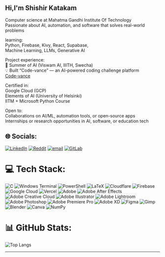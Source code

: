 ## Hi,I'm Shishir Katakam<br/>
Computer science at Mahatma Gandhi Institute Of Technology<br/>
Passionate about AI, automation, and software that solves real-world problems<br/>

learning:<br/>
Python, Firebase, Kivy, React, Supabase,<br/>
Machine Learning, LLMs, Generative AI<br/>

Project experience:<br/>
🧠 Summer of AI (Viswam AI, IIITH, Swecha)<br/>
💡 Built “Code-vance” — an AI-powered coding challenge platform<br/>
[Code-vance](https://code-vance.vercel.app/)<br/>

Certified in:<br/>
Google Cloud (GCP)<br/>
Elements of AI (University of Helsinki)<br/>
IITM + Microsoft Python Course<br/>

Open to:<br/>
Collaborations on AI/ML, automation tools, or open-source apps<br/>
Internships or research opportunities in AI, software, or education tech<br/>

## 🌐 Socials:
[![LinkedIn](https://img.shields.io/badge/LinkedIn-%230077B5.svg?logo=linkedin&logoColor=white)](https://linkedin.com/in/shishir-katakam) [![Reddit](https://img.shields.io/badge/Reddit-%23FF4500.svg?logo=Reddit&logoColor=white)](https://reddit.com/user/Peakbiscuit) [![email](https://img.shields.io/badge/Email-D14836?logo=gmail&logoColor=white)](mailto:shishirkatakm@gmail.com) [![GitLab](https://img.shields.io/badge/gitlab-%23181717.svg?style=for-the-badge&logo=gitlab&logoColor=white)](https://code.swecha.org/Shishirkatakam)
# 💻 Tech Stack:
![C](https://img.shields.io/badge/c-%2300599C.svg?style=flat&logo=c&logoColor=white) ![Windows Terminal](https://img.shields.io/badge/Windows%20Terminal-%234D4D4D.svg?style=flat&logo=windows-terminal&logoColor=white) ![PowerShell](https://img.shields.io/badge/PowerShell-%235391FE.svg?style=flat&logo=powershell&logoColor=white) ![LaTeX](https://img.shields.io/badge/latex-%23008080.svg?style=flat&logo=latex&logoColor=white) ![Cloudflare](https://img.shields.io/badge/Cloudflare-F38020?style=flat&logo=Cloudflare&logoColor=white) ![Firebase](https://img.shields.io/badge/firebase-%23039BE5.svg?style=flat&logo=firebase) ![Google Cloud](https://img.shields.io/badge/GoogleCloud-%234285F4.svg?style=flat&logo=google-cloud&logoColor=white) ![Vercel](https://img.shields.io/badge/vercel-%23000000.svg?style=flat&logo=vercel&logoColor=white) ![Adobe](https://img.shields.io/badge/adobe-%23FF0000.svg?style=flat&logo=adobe&logoColor=white) ![Adobe After Effects](https://img.shields.io/badge/Adobe%20After%20Effects-9999FF.svg?style=flat&logo=Adobe%20After%20Effects&logoColor=white) ![Adobe Creative Cloud](https://img.shields.io/badge/Adobe%20Creative%20Cloud-DA1F26.svg?style=flat&logo=Adobe%20Creative%20Cloud&logoColor=white) ![Adobe Illustrator](https://img.shields.io/badge/adobe%20illustrator-%23FF9A00.svg?style=flat&logo=adobe%20illustrator&logoColor=white) ![Adobe Lightroom](https://img.shields.io/badge/Adobe%20Lightroom-31A8FF.svg?style=flat&logo=Adobe%20Lightroom&logoColor=white) ![Adobe Photoshop](https://img.shields.io/badge/adobe%20photoshop-%2331A8FF.svg?style=flat&logo=adobe%20photoshop&logoColor=white) ![Adobe Premiere Pro](https://img.shields.io/badge/Adobe%20Premiere%20Pro-9999FF.svg?style=flat&logo=Adobe%20Premiere%20Pro&logoColor=white) ![Adobe XD](https://img.shields.io/badge/Adobe%20XD-470137?style=flat&logo=Adobe%20XD&logoColor=#FF61F6) ![Figma](https://img.shields.io/badge/figma-%23F24E1E.svg?style=flat&logo=figma&logoColor=white) ![Gimp](https://img.shields.io/badge/Gimp-657D8B?style=flat&logo=gimp&logoColor=FFFFFF) ![Blender](https://img.shields.io/badge/blender-%23F5792A.svg?style=flat&logo=blender&logoColor=white) ![Canva](https://img.shields.io/badge/Canva-%2300C4CC.svg?style=flat&logo=Canva&logoColor=white) ![NumPy](https://img.shields.io/badge/numpy-%23013243.svg?style=flat&logo=numpy&logoColor=white)

# 📊 GitHub Stats:

<!-- Top Languages -->
![Top Langs](https://github-readme-stats.vercel.app/api/top-langs/?username=shishir-katakam&theme=tokyonight&layout=compact&hide_border=true)

---

